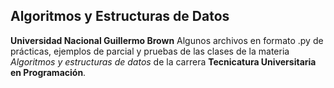 ## Algoritmos y Estructuras de Datos

**Universidad Nacional Guillermo Brown**
Algunos archivos en formato .py de prácticas, ejemplos de parcial y pruebas de las clases de la materia *Algoritmos y estructuras de datos* de la carrera **Tecnicatura Universitaria en Programación**.
